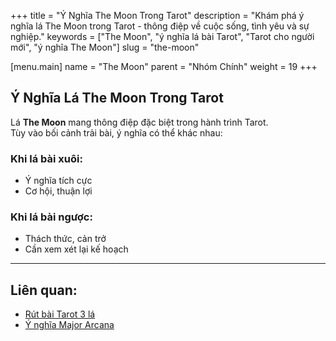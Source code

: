 +++
title = "Ý Nghĩa The Moon Trong Tarot"
description = "Khám phá ý nghĩa lá The Moon trong Tarot - thông điệp về cuộc sống, tình yêu và sự nghiệp."
keywords = ["The Moon", "ý nghĩa lá bài Tarot", "Tarot cho người mới", "ý nghĩa The Moon"]
slug = "the-moon"

[menu.main]
name = "The Moon"
parent = "Nhóm Chính"
weight = 19
+++

## Ý Nghĩa Lá The Moon Trong Tarot

Lá **The Moon** mang thông điệp đặc biệt trong hành trình Tarot.  
Tùy vào bối cảnh trải bài, ý nghĩa có thể khác nhau:

### Khi lá bài xuôi:
- Ý nghĩa tích cực  
- Cơ hội, thuận lợi  

### Khi lá bài ngược:
- Thách thức, cản trở  
- Cần xem xét lại kế hoạch  

---

## Liên quan:
- [Rút bài Tarot 3 lá](../../)
- [Ý nghĩa Major Arcana](../)
